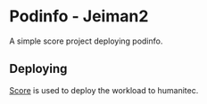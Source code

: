 # Podinfo - Jeiman2

A simple score project deploying podinfo.

## Deploying

[Score](https://score.dev/) is used to deploy the workload to humanitec.
